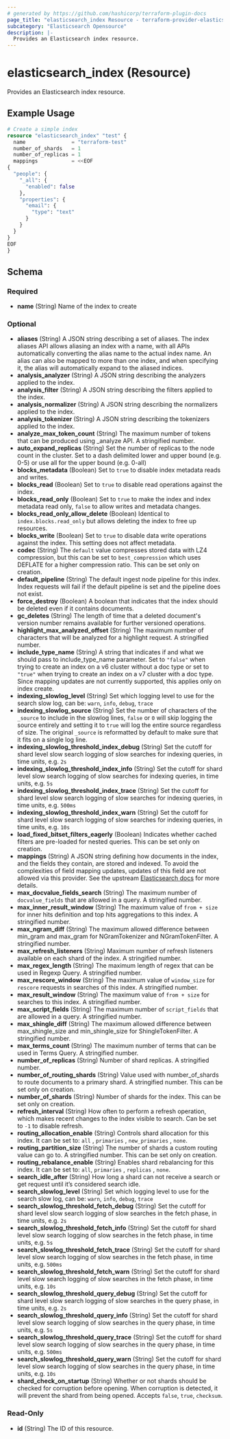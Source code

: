 ```yaml
---
# generated by https://github.com/hashicorp/terraform-plugin-docs
page_title: "elasticsearch_index Resource - terraform-provider-elasticsearch"
subcategory: "Elasticsearch Opensource"
description: |-
  Provides an Elasticsearch index resource.
---
```


# elasticsearch_index (Resource)

Provides an Elasticsearch index resource.

## Example Usage

```terraform
# Create a simple index
resource "elasticsearch_index" "test" {
  name               = "terraform-test"
  number_of_shards   = 1
  number_of_replicas = 1
  mappings           = <<EOF
{
  "people": {
    "_all": {
      "enabled": false
    },
    "properties": {
      "email": {
        "type": "text"
      }
    }
  }
}
EOF
}
```

<!-- schema generated by tfplugindocs -->
## Schema

### Required

- **name** (String) Name of the index to create

### Optional

- **aliases** (String) A JSON string describing a set of aliases. The index aliases API allows aliasing an index with a name, with all APIs automatically converting the alias name to the actual index name. An alias can also be mapped to more than one index, and when specifying it, the alias will automatically expand to the aliased indices.
- **analysis_analyzer** (String) A JSON string describing the analyzers applied to the index.
- **analysis_filter** (String) A JSON string describing the filters applied to the index.
- **analysis_normalizer** (String) A JSON string describing the normalizers applied to the index.
- **analysis_tokenizer** (String) A JSON string describing the tokenizers applied to the index.
- **analyze_max_token_count** (String) The maximum number of tokens that can be produced using _analyze API. A stringified number.
- **auto_expand_replicas** (String) Set the number of replicas to the node count in the cluster. Set to a dash delimited lower and upper bound (e.g. 0-5) or use all for the upper bound (e.g. 0-all)
- **blocks_metadata** (Boolean) Set to `true` to disable index metadata reads and writes.
- **blocks_read** (Boolean) Set to `true` to disable read operations against the index.
- **blocks_read_only** (Boolean) Set to `true` to make the index and index metadata read only, `false` to allow writes and metadata changes.
- **blocks_read_only_allow_delete** (Boolean) Identical to `index.blocks.read_only` but allows deleting the index to free up resources.
- **blocks_write** (Boolean) Set to `true` to disable data write operations against the index. This setting does not affect metadata.
- **codec** (String) The `default` value compresses stored data with LZ4 compression, but this can be set to `best_compression` which uses DEFLATE for a higher compression ratio. This can be set only on creation.
- **default_pipeline** (String) The default ingest node pipeline for this index. Index requests will fail if the default pipeline is set and the pipeline does not exist.
- **force_destroy** (Boolean) A boolean that indicates that the index should be deleted even if it contains documents.
- **gc_deletes** (String) The length of time that a deleted document's version number remains available for further versioned operations.
- **highlight_max_analyzed_offset** (String) The maximum number of characters that will be analyzed for a highlight request. A stringified number.
- **include_type_name** (String) A string that indicates if and what we should pass to include_type_name parameter. Set to `"false"` when trying to create an index on a v6 cluster without a doc type or set to `"true"` when trying to create an index on a v7 cluster with a doc type. Since mapping updates are not currently supported, this applies only on index create.
- **indexing_slowlog_level** (String) Set which logging level to use for the search slow log, can be: `warn`, `info`, `debug`, `trace`
- **indexing_slowlog_source** (String) Set the number of characters of the `_source` to include in the slowlog lines, `false` or `0` will skip logging the source entirely and setting it to `true` will log the entire source regardless of size. The original `_source` is reformatted by default to make sure that it fits on a single log line.
- **indexing_slowlog_threshold_index_debug** (String) Set the cutoff for shard level slow search logging of slow searches for indexing queries, in time units, e.g. `2s`
- **indexing_slowlog_threshold_index_info** (String) Set the cutoff for shard level slow search logging of slow searches for indexing queries, in time units, e.g. `5s`
- **indexing_slowlog_threshold_index_trace** (String) Set the cutoff for shard level slow search logging of slow searches for indexing queries, in time units, e.g. `500ms`
- **indexing_slowlog_threshold_index_warn** (String) Set the cutoff for shard level slow search logging of slow searches for indexing queries, in time units, e.g. `10s`
- **load_fixed_bitset_filters_eagerly** (Boolean) Indicates whether cached filters are pre-loaded for nested queries. This can be set only on creation.
- **mappings** (String) A JSON string defining how documents in the index, and the fields they contain, are stored and indexed. To avoid the complexities of field mapping updates, updates of this field are not allowed via this provider. See the upstream [Elasticsearch docs](https://www.elastic.co/guide/en/elasticsearch/reference/6.8/indices-put-mapping.html#updating-field-mappings) for more details.
- **max_docvalue_fields_search** (String) The maximum number of `docvalue_fields` that are allowed in a query. A stringified number.
- **max_inner_result_window** (String) The maximum value of `from + size` for inner hits definition and top hits aggregations to this index. A stringified number.
- **max_ngram_diff** (String) The maximum allowed difference between min_gram and max_gram for NGramTokenizer and NGramTokenFilter. A stringified number.
- **max_refresh_listeners** (String) Maximum number of refresh listeners available on each shard of the index. A stringified number.
- **max_regex_length** (String) The maximum length of regex that can be used in Regexp Query. A stringified number.
- **max_rescore_window** (String) The maximum value of `window_size` for `rescore` requests in searches of this index. A stringified number.
- **max_result_window** (String) The maximum value of `from + size` for searches to this index. A stringified number.
- **max_script_fields** (String) The maximum number of `script_fields` that are allowed in a query. A stringified number.
- **max_shingle_diff** (String) The maximum allowed difference between max_shingle_size and min_shingle_size for ShingleTokenFilter. A stringified number.
- **max_terms_count** (String) The maximum number of terms that can be used in Terms Query. A stringified number.
- **number_of_replicas** (String) Number of shard replicas. A stringified number.
- **number_of_routing_shards** (String) Value used with number_of_shards to route documents to a primary shard. A stringified number. This can be set only on creation.
- **number_of_shards** (String) Number of shards for the index. This can be set only on creation.
- **refresh_interval** (String) How often to perform a refresh operation, which makes recent changes to the index visible to search. Can be set to `-1` to disable refresh.
- **routing_allocation_enable** (String) Controls shard allocation for this index. It can be set to: `all` , `primaries` , `new_primaries` , `none`.
- **routing_partition_size** (String) The number of shards a custom routing value can go to. A stringified number. This can be set only on creation.
- **routing_rebalance_enable** (String) Enables shard rebalancing for this index. It can be set to: `all`, `primaries` , `replicas` , `none`.
- **search_idle_after** (String) How long a shard can not receive a search or get request until it’s considered search idle.
- **search_slowlog_level** (String) Set which logging level to use for the search slow log, can be: `warn`, `info`, `debug`, `trace`
- **search_slowlog_threshold_fetch_debug** (String) Set the cutoff for shard level slow search logging of slow searches in the fetch phase, in time units, e.g. `2s`
- **search_slowlog_threshold_fetch_info** (String) Set the cutoff for shard level slow search logging of slow searches in the fetch phase, in time units, e.g. `5s`
- **search_slowlog_threshold_fetch_trace** (String) Set the cutoff for shard level slow search logging of slow searches in the fetch phase, in time units, e.g. `500ms`
- **search_slowlog_threshold_fetch_warn** (String) Set the cutoff for shard level slow search logging of slow searches in the fetch phase, in time units, e.g. `10s`
- **search_slowlog_threshold_query_debug** (String) Set the cutoff for shard level slow search logging of slow searches in the query phase, in time units, e.g. `2s`
- **search_slowlog_threshold_query_info** (String) Set the cutoff for shard level slow search logging of slow searches in the query phase, in time units, e.g. `5s`
- **search_slowlog_threshold_query_trace** (String) Set the cutoff for shard level slow search logging of slow searches in the query phase, in time units, e.g. `500ms`
- **search_slowlog_threshold_query_warn** (String) Set the cutoff for shard level slow search logging of slow searches in the query phase, in time units, e.g. `10s`
- **shard_check_on_startup** (String) Whether or not shards should be checked for corruption before opening. When corruption is detected, it will prevent the shard from being opened. Accepts `false`, `true`, `checksum`.

### Read-Only

- **id** (String) The ID of this resource.


